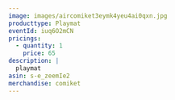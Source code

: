 ```yaml
---
image: images/aircomiket3eymk4yeu4ai0qxn.jpg
producttype: Playmat
eventId: iuq6O2mCN
pricings:
  - quantity: 1
    price: 65
description: |
  playmat
asin: s-e_zeemIe2
merchandise: comiket
---
```

